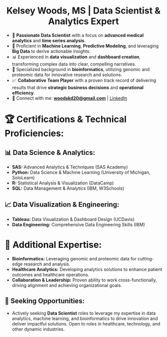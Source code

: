 <h1 align="center">Kelsey Woods, MS | Data Scientist & Analytics Expert</h1>

- 🌟 **Passionate Data Scientist** with a focus on **advanced medical analytics** and **time series analysis**.
- 🤖 Proficient in **Machine Learning**, **Predictive Modeling**, and leveraging **Big Data** to derive actionable insights.
- 📊 Experienced in **data visualization** and **dashboard creation**, transforming complex data into clear, compelling narratives.
- 🧬 Specialized background in **bioinformatics**, utilizing genomic and proteomic data for innovative research and solutions.
- 📈 **Collaborative Team Player** with a proven track record of delivering results that drive **strategic business decisions** and **operational efficiency**.
- 📧 Connect with me: **woodskd20@gmail.com** | [LinkedIn](https://linkedin.com/in/kelsey-woods-data-prof/)

# 🏆 Certifications & Technical Proficiencies:
## 📊 Data Science & Analytics:
- **SAS:** Advanced Analytics & Techniques (SAS Academy)
- **Python:** Data Science & Machine Learning (University of Michigan, SoloLearn)
- **R:** Statistical Analysis & Visualization (DataCamp)
- **SQL:** Data Management & Analytics (IBM, W3Schools)

## 📈 Data Visualization & Engineering:
- **Tableau:** Data Visualization & Dashboard Design (UCDavis)
- **Data Engineering:** Comprehensive Data Engineering Skills (IBM)

# 🧪 Additional Expertise:
- **Bioinformatics:** Leveraging genomic and proteomic data for cutting-edge research and analysis.
- **Healthcare Analytics:** Developing analytics solutions to enhance patient outcomes and healthcare operations.
- **Collaboration & Leadership:** Proven ability to work cross-functionally, driving alignment and achieving organizational goals.

## 🎯 Seeking Opportunities:
- Actively seeking **Data Scientist** roles to leverage my expertise in data analytics, machine learning, and bioinformatics to drive innovation and deliver impactful solutions. Open to roles in healthcare, technology, and other dynamic industries.

